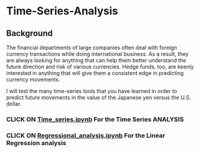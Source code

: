 # Time-Series-Analysis

## Background

The financial departments of large companies often deal with foreign currency transactions while doing international business. As a result, they are always looking for anything that can help them better understand the future direction and risk of various currencies. Hedge funds, too, are keenly interested in anything that will give them a consistent edge in predicting currency movements. 

I will test the many time-series tools that you have learned in order to predict future movements in the value of the Japanese yen versus the U.S. dollar.

### CLICK ON [Time_series.ipynb](https://github.com/pbonner4/Time-Series-Analysis/blob/master/Homework%20Yen/Time_series.ipynb) For the Time Series ANALYSIS

### CLICK ON [Regressional_analysis.ipynb](https://github.com/pbonner4/Time-Series-Analysis/blob/master/Homework%20Yen/Regressional_analysis.ipynb) For the Linear Regression analysis
